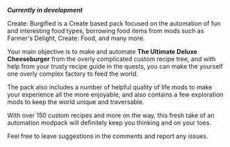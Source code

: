 _**Currently in development**_

Create: Burgified is a Create based pack focused on the automation of fun and interesting food types, borrowing food items from mods such as Farmer's Delight, Create: Food, and many more.

Your main objective is to make and automate **The Ultimate Deluxe Cheeseburger** from the overly complicated custom recipe tree, and with help from your trusty recipe guide in the quests, you can make the yourself one overly complex factory to feed the world.

The pack also includes a number of helpful quality of life mods to make your experience all the more enjoyable, and also contains a few exploration mods to keep the world unique and traversable.

With over 150 custom recipes and more on the way, this fresh take of an automation modpack will definitely keep you thinking and on your toes.

Feel free to leave suggestions in the comments and report any issues.
